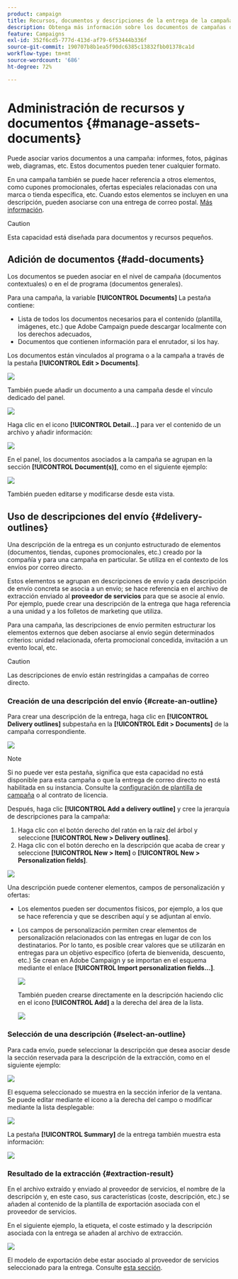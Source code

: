 ```yaml
---
product: campaign
title: Recursos, documentos y descripciones de la entrega de la campaña de marketing
description: Obtenga más información sobre los documentos de campañas de marketing y las descripciones del envío
feature: Campaigns
exl-id: 352f6cd5-777d-413d-af79-6f53444b336f
source-git-commit: 190707b8b1ea5f90dc6385c13832fbb01378ca1d
workflow-type: tm+mt
source-wordcount: '686'
ht-degree: 72%

---
```


# Administración de recursos y documentos {#manage-assets-documents}

Puede asociar varios documentos a una campaña: informes, fotos, páginas web, diagramas, etc. Estos documentos pueden tener cualquier formato.

En una campaña también se puede hacer referencia a otros elementos, como cupones promocionales, ofertas especiales relacionadas con una marca o tienda específica, etc. Cuando estos elementos se incluyen en una descripción, pueden asociarse con una entrega de correo postal. [Más información](#associating-and-structuring-resources-linked-via-a-delivery-outline).


>[!CAUTION]
>
>Esta capacidad está diseñada para documentos y recursos pequeños.

<!--
>[!NOTE]
>
>If you are using Campaign Marketing Resource Management module, you can also manage a library of marketing resources that are available for several users for collaborative work. [Learn more](../../mrm/using/managing-marketing-resources.md).
-->

## Adición de documentos {#add-documents}

Los documentos se pueden asociar en el nivel de campaña (documentos contextuales) o en el de programa (documentos generales).

Para una campaña, la variable **[!UICONTROL Documents]** La pestaña contiene:

* Lista de todos los documentos necesarios para el contenido (plantilla, imágenes, etc.) que Adobe Campaign puede descargar localmente con los derechos adecuados,
* Documentos que contienen información para el enrutador, si los hay.

Los documentos están vinculados al programa o a la campaña a través de la pestaña **[!UICONTROL Edit > Documents]**.

![](assets/op_add_document.png)

También puede añadir un documento a una campaña desde el vínculo dedicado del panel.

![](assets/add_a_document_in_op.png)

Haga clic en el icono **[!UICONTROL Detail...]** para ver el contenido de un archivo y añadir información:

![](assets/add_document_details.png)

En el panel, los documentos asociados a la campaña se agrupan en la sección **[!UICONTROL Document(s)]**, como en el siguiente ejemplo:

![](assets/edit_documents.png)

También pueden editarse y modificarse desde esta vista.

## Uso de descripciones del envío {#delivery-outlines}

Una descripción de la entrega es un conjunto estructurado de elementos (documentos, tiendas, cupones promocionales, etc.) creado por la compañía y para una campaña en particular. Se utiliza en el contexto de los envíos por correo directo.

Estos elementos se agrupan en descripciones de envío y cada descripción de envío concreta se asocia a un envío; se hace referencia en el archivo de extracción enviado al **proveedor de servicios** para que se asocie al envío. Por ejemplo, puede crear una descripción de la entrega que haga referencia a una unidad y a los folletos de marketing que utiliza.

Para una campaña, las descripciones de envío permiten estructurar los elementos externos que deben asociarse al envío según determinados criterios: unidad relacionada, oferta promocional concedida, invitación a un evento local, etc.

>[!CAUTION]
>
>Las descripciones de envío están restringidas a campañas de correo directo.

### Creación de una descripción del envío {#create-an-outline}

Para crear una descripción de la entrega, haga clic en **[!UICONTROL Delivery outlines]** subpestaña en la **[!UICONTROL Edit > Documents]** de la campaña correspondiente.

![](assets/add-a-delivery-outline.png)


>[!NOTE]
>
>Si no puede ver esta pestaña, significa que esta capacidad no está disponible para esta campaña o que la entrega de correo directo no está habilitada en su instancia. Consulte la [configuración de plantilla de campaña](marketing-campaign-templates.md#campaign-templates) o al contrato de licencia.

Después, haga clic **[!UICONTROL Add a delivery outline]** y cree la jerarquía de descripciones para la campaña:

1. Haga clic con el botón derecho del ratón en la raíz del árbol y seleccione **[!UICONTROL New > Delivery outlines]**.
1. Haga clic con el botón derecho en la descripción que acaba de crear y seleccione **[!UICONTROL New > Item]** o **[!UICONTROL New > Personalization fields]**.

![](assets/del-outline-add-new-item.png)

Una descripción puede contener elementos, campos de personalización y ofertas:

* Los elementos pueden ser documentos físicos, por ejemplo, a los que se hace referencia y que se describen aquí y se adjuntan al envío.
* Los campos de personalización permiten crear elementos de personalización relacionados con las entregas en lugar de con los destinatarios. Por lo tanto, es posible crear valores que se utilizarán en entregas para un objetivo específico (oferta de bienvenida, descuento, etc.) Se crean en Adobe Campaign y se importan en el esquema mediante el enlace **[!UICONTROL Import personalization fields...]**.

  ![](assets/del-outline-perso-field.png)

  También pueden crearse directamente en la descripción haciendo clic en el icono **[!UICONTROL Add]** a la derecha del área de la lista.

  ![](assets/add-del-outline-button.png)


### Selección de una descripción {#select-an-outline}

Para cada envío, puede seleccionar la descripción que desea asociar desde la sección reservada para la descripción de la extracción, como en el siguiente ejemplo:

![](assets/select-delivery-outline.png)

El esquema seleccionado se muestra en la sección inferior de la ventana. Se puede editar mediante el icono a la derecha del campo o modificar mediante la lista desplegable:

![](assets/delivery-outline-selected.png)

La pestaña **[!UICONTROL Summary]** de la entrega también muestra esta información:

![](assets/delivery-outline-in-dashboard.png)

### Resultado de la extracción {#extraction-result}

En el archivo extraído y enviado al proveedor de servicios, el nombre de la descripción y, en este caso, sus características (coste, descripción, etc.) se añaden al contenido de la plantilla de exportación asociada con el proveedor de servicios.

En el siguiente ejemplo, la etiqueta, el coste estimado y la descripción asociada con la entrega se añaden al archivo de extracción.

![](assets/campaign-export-template.png)

El modelo de exportación debe estar asociado al proveedor de servicios seleccionado para la entrega. Consulte [esta sección](providers--stocks-and-budgets.md#creating-service-providers-and-their-cost-structures).
